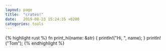 ```yaml
---
layout: page
title:  "crates!"
date:   2019-08-23 15:24:35 +0200
categories: tools
---
```


{% highlight rust %}
fn print_hi(name: &str) { 
  println!("Hi, ", name);
}
println!("Tom");
{% endhighlight %}

